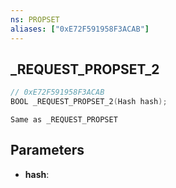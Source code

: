 ```yaml
---
ns: PROPSET
aliases: ["0xE72F591958F3ACAB"]
---
```

## _REQUEST_PROPSET_2

```c
// 0xE72F591958F3ACAB
BOOL _REQUEST_PROPSET_2(Hash hash);
```

```
Same as _REQUEST_PROPSET
```

## Parameters
* **hash**:
